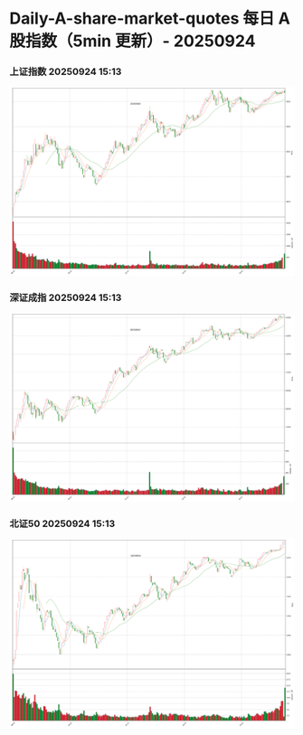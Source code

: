 
# Daily-A-share-market-quotes 每日 A 股指数（5min 更新）- 20250924

### 上证指数 20250924 15:13
![](./fig/2025/9/20250924-sh000001.png)

### 深证成指 20250924 15:13
![](./fig/2025/9/20250924-sz399001.png)

### 北证50 20250924 15:13
![](./fig/2025/9/20250924-bj899050.png)
